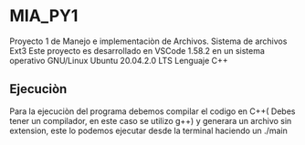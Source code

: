 # MIA_PY1
Proyecto 1 de Manejo e implementaciòn de Archivos. Sistema de archivos Ext3
Este proyecto es desarrollado en VSCode 1.58.2 en un sistema operativo GNU/Linux Ubuntu 20.04.2.0 LTS
Lenguaje C++

## Ejecuciòn 
Para la ejecuciòn del programa debemos compilar el codigo en C++( Debes tener un compilador, en este caso se utilizo g++) y generara un archivo sin extension, este lo podemos ejecutar desde la terminal haciendo un ./main
